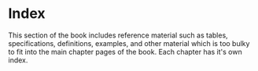 # Index

This section of the book includes reference material such as tables, specifications, definitions, examples, and other material which is too bulky to fit into the main chapter pages of the book. Each chapter has it's own index.